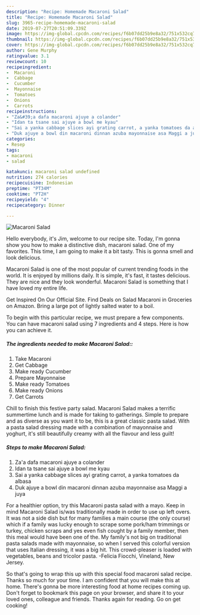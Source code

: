 ```yaml
---
description: "Recipe: Homemade Macaroni Salad"
title: "Recipe: Homemade Macaroni Salad"
slug: 3965-recipe-homemade-macaroni-salad
date: 2019-07-27T20:51:09.339Z
image: https://img-global.cpcdn.com/recipes/f6b07dd25b9e8a32/751x532cq70/macaroni-salad-recipe-main-photo.jpg
thumbnail: https://img-global.cpcdn.com/recipes/f6b07dd25b9e8a32/751x532cq70/macaroni-salad-recipe-main-photo.jpg
cover: https://img-global.cpcdn.com/recipes/f6b07dd25b9e8a32/751x532cq70/macaroni-salad-recipe-main-photo.jpg
author: Gene Murphy
ratingvalue: 3.1
reviewcount: 10
recipeingredient:
-  Macaroni
-  Cabbage
-  Cucumber
-  Mayonnaise
-  Tomatoes
-  Onions
-  Carrots
recipeinstructions:
- "Za&#39;a dafa macaroni ajuye a colander"
- "Idan ta tsane sai ajuye a bowl me kyau"
- "Sai a yanka cabbage slices ayi grating carrot, a yanka tomatoes da albasa"
- "Duk ajuye a bowl din macaroni dinnan azuba mayonnaise asa Maggi a juya"
categories:
- Resep
tags:
- macaroni
- salad

katakunci: macaroni salad undefined
nutrition: 274 calories
recipecuisine: Indonesian
preptime: "PT34M"
cooktime: "PT2H"
recipeyield: "4"
recipecategory: Dinner

---
```



![Macaroni Salad](https://img-global.cpcdn.com/recipes/f6b07dd25b9e8a32/751x532cq70/macaroni-salad-recipe-main-photo.jpg)

Hello everybody, it's Jim, welcome to our recipe site. Today, I'm gonna show you how to make a distinctive dish, macaroni salad. One of my favorites. This time, I am going to make it a bit tasty. This is gonna smell and look delicious.

Macaroni Salad is one of the most popular of current trending foods in the world. It is enjoyed by millions daily. It is simple, it's fast, it tastes delicious. They are nice and they look wonderful. Macaroni Salad is something that I have loved my entire life.

Get Inspired On Our Official Site. Find Deals on Salad Macaroni in Groceries on Amazon. Bring a large pot of lightly salted water to a boil.


To begin with this particular recipe, we must prepare a few components. You can have macaroni salad using 7 ingredients and 4 steps. Here is how you can achieve it.

##### The ingredients needed to make Macaroni Salad::

1. Take  Macaroni
1. Get  Cabbage
1. Make ready  Cucumber
1. Prepare  Mayonnaise
1. Make ready  Tomatoes
1. Make ready  Onions
1. Get  Carrots


Chill to finish this festive party salad. Macaroni Salad makes a terrific summertime lunch and is made for taking to gatherings. Simple to prepare and as diverse as you want it to be, this is a great classic pasta salad. With a pasta salad dressing made with a combination of mayonnaise and yoghurt, it&#39;s still beautifully creamy with all the flavour and less guilt! 

##### Steps to make Macaroni Salad:

1. Za&#39;a dafa macaroni ajuye a colander
1. Idan ta tsane sai ajuye a bowl me kyau
1. Sai a yanka cabbage slices ayi grating carrot, a yanka tomatoes da albasa
1. Duk ajuye a bowl din macaroni dinnan azuba mayonnaise asa Maggi a juya


For a healthier option, try this Macaroni pasta salad with a mayo. Keep in mind Macaroni Salad is/was traditionally made in order to use up left overs. It was not a side dish but for many families a main course (the only course) which if a family was lucky enough to scrape some pork/ham trimmings or turkey, chicken scraps and yes even fish cought by a family member, then this meal would have been one of the. My family&#39;s not big on traditional pasta salads made with mayonnaise, so when I served this colorful version that uses Italian dressing, it was a big hit. This crowd-pleaser is loaded with vegetables, beans and tricolor pasta. -Felicia Fiocchi, Vineland, New Jersey. 

So that's going to wrap this up with this special food macaroni salad recipe. Thanks so much for your time. I am confident that you will make this at home. There's gonna be more interesting food at home recipes coming up. Don't forget to bookmark this page on your browser, and share it to your loved ones, colleague and friends. Thanks again for reading. Go on get cooking!
